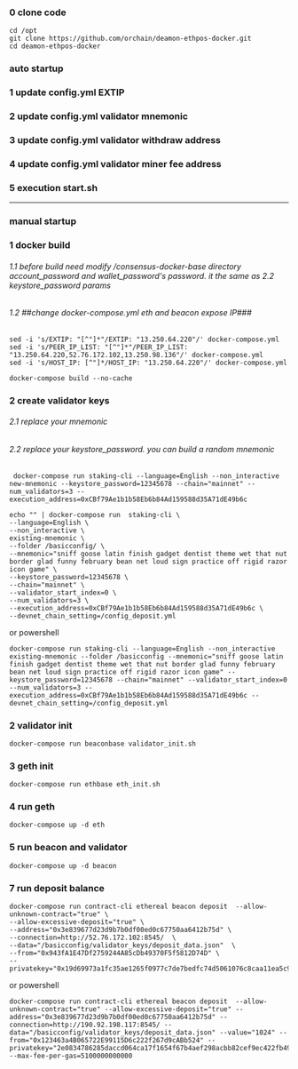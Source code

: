 ### 0 clone code
```shell
cd /opt
git clone https://github.com/orchain/deamon-ethpos-docker.git
cd deamon-ethpos-docker
```
### auto startup
### 1 update config.yml EXTIP
### 2 update config.yml validator mnemonic
### 3 update config.yml validator withdraw address
### 4 update config.yml validator miner fee address
### 5 execution start.sh

--------------------------------------------------------------------------------------
### manual startup
### 1 docker build 
###### 1.1 before build need modify /consensus-docker-base directory account_password and wallet_password's password. it the same as 2.2 keystore_password params
###### 1.2 ##change docker-compose.yml  eth and beacon expose IP###
```shell
sed -i 's/EXTIP: "[^"]*"/EXTIP: "13.250.64.220"/' docker-compose.yml
sed -i 's/PEER_IP_LIST: "[^"]*"/PEER_IP_LIST: "13.250.64.220,52.76.172.102,13.250.98.136"/' docker-compose.yml
sed -i 's/HOST_IP: [^"]*/HOST_IP: "13.250.64.220"/' docker-compose.yml
```

```shell
docker-compose build --no-cache
```

### 2 create validator keys
###### 2.1 replace your mnemonic
###### 2.2 replace your keystore_password. you can build a random mnemonic
```shell 
 docker-compose run staking-cli --language=English --non_interactive new-mnemonic --keystore_password=12345678 --chain="mainnet" --num_validators=3 --execution_address=0xCBf79Ae1b1b58Eb6b84Ad159588d35A71dE49b6c
```
```shell
echo "" | docker-compose run  staking-cli \
--language=English \
--non_interactive \
existing-mnemonic \
--folder /basicconfig/ \
--mnemonic="sniff goose latin finish gadget dentist theme wet that nut border glad funny february bean net loud sign practice off rigid razor icon game" \
--keystore_password=12345678 \
--chain="mainnet" \
--validator_start_index=0 \
--num_validators=3 \
--execution_address=0xCBf79Ae1b1b58Eb6b84Ad159588d35A71dE49b6c \
--devnet_chain_setting=/config_deposit.yml
```
or powershell 
```shell
docker-compose run staking-cli --language=English --non_interactive existing-mnemonic --folder /basicconfig --mnemonic="sniff goose latin finish gadget dentist theme wet that nut border glad funny february bean net loud sign practice off rigid razor icon game" --keystore_password=12345678 --chain="mainnet" --validator_start_index=0 --num_validators=3 --execution_address=0xCBf79Ae1b1b58Eb6b84Ad159588d35A71dE49b6c --devnet_chain_setting=/config_deposit.yml
```
### 2 validator init 
```shell
docker-compose run beaconbase validator_init.sh
```

### 3 geth init 
```shell
docker-compose run ethbase eth_init.sh
```

### 4 run geth
```shell
docker-compose up -d eth
```

### 5 run beacon and validator
```shell
docker-compose up -d beacon
```

### 7 run deposit balance
```shell
docker-compose run contract-cli ethereal beacon deposit  --allow-unknown-contract="true" \
--allow-excessive-deposit="true" \
--address="0x3e839677d23d9b7b0df00ed0c67750aa6412b75d" \
--connection=http://52.76.172.102:8545/  \
--data="/basicconfig/validator_keys/deposit_data.json"  \
--from="0x943fA1E47Df2759244A85cDb49370F5f5812D74D" \
--privatekey="0x19d69973a1fc35ae1265f0977c7de7bedfc74d5061076c8caa11ea5c9a01e909"
```
or powershell
```shell
docker-compose run contract-cli ethereal beacon deposit  --allow-unknown-contract="true" --allow-excessive-deposit="true" --address="0x3e839677d23d9b7b0df00ed0c67750aa6412b75d" --connection=http://190.92.198.117:8545/ --data="/basicconfig/validator_keys/deposit_data.json" --value="1024" --from="0x123463a4B065722E99115D6c222f267d9cABb524" --privatekey="2e0834786285daccd064ca17f1654f67b4aef298acbb82cef9ec422fb4975622" --max-fee-per-gas=5100000000000
```